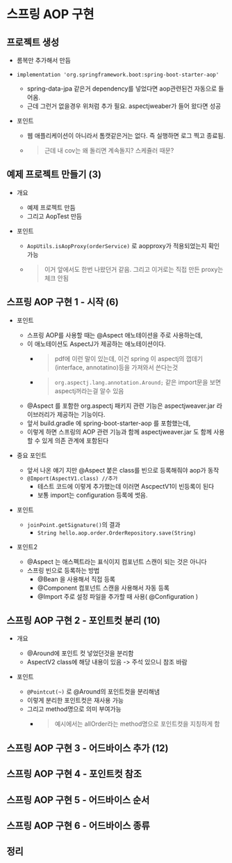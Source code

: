 # 스프링 AOP 구현

## 프로젝트 생성

- 롬복만 추가해서 만듬
- `implementation 'org.springframework.boot:spring-boot-starter-aop'`
  - spring-data-jpa 같은거 dependency를 넣었다면 aop관련된건 자동으로 들어옴.
  - 근데 그런거 없을경우 위처럼 추가 필요. aspectjweaber가 들어 왔다면 성공

- 포인트
  - 웹 애플리케이션이 아니라서 톰캣같은거는 없다. 즉 실행하면 로그 찍고 종료됨.
  - > 근데 내 cov는 왜 돌리면 계속돌지? 스케쥴러 때문?

## 예제 프로젝트 만들기 (3)

- 개요
  - 예제 프로젝트 만듬
  - 그리고 AopTest 만듬

- 포인트
  - `AopUtils.isAopProxy(orderService)` 로 aopproxy가 적용되었는지 확인 가능
  - > 이거 앞에서도 한번 나왔던거 같음. 그리고 이거로는 직접 만든 proxy는 체크 안됨

## 스프링 AOP 구현 1 - 시작 (6)

- 포인트
  - 스프링 AOP를 사용할 때는 @Aspect 애노테이션을 주로 사용하는데,
  - 이 애노테이션도 AspectJ가 제공하는 애노테이션이다.
    - > pdf에 이런 말이 있는데, 이건 spring 이 aspectj의 껍데기(interface, annotatino)등을 가져와서 쓴다는것
    - > `org.aspectj.lang.annotation.Around;` 같은 import문을 보면 aspectj꺼라는걸 알수 있음
  - @Aspect 를 포함한 org.aspectj 패키지 관련 기능은 aspectjweaver.jar 라이브러리가 제공하는 기능이다.
  - 앞서 build.gradle 에 spring-boot-starter-aop 를 포함했는데,
  - 이렇게 하면 스프링의 AOP 관련 기능과 함께 aspectjweaver.jar 도 함께 사용할 수 있게 의존 관계에 포함된다

- 중요 포인트
  - 앞서 나온 얘기 지만 @Aspect 붙은 class를 빈으로 등록해줘야 aop가 동작
  - `@Import(AspectV1.class) //추가`
    - 테스트 코드에 이렇게 추가했는데 이러면 AscpectV1이 빈등록이 된다
    - 보통 import는 configuration 등록에 썻음.

- 포인트
  - `joinPoint.getSignature()`의 결과
    - `String hello.aop.order.OrderRepository.save(String)`

- 포인트2
  - @Aspect 는 애스펙트라는 표식이지 컴포넌트 스캔이 되는 것은 아니다
  - 스프링 빈으로 등록하는 방법
    - @Bean 을 사용해서 직접 등록
    - @Component 컴포넌트 스캔을 사용해서 자동 등록
    - @Import 주로 설정 파일을 추가할 때 사용( @Configuration )

## 스프링 AOP 구현 2 - 포인트컷 분리 (10)

- 개요
  - @Around에 포인트 컷 넣었던것을 분리함
  - AspectV2 class에 해당 내용이 있음 -> 주석 있으니 참조 바람

- 포인트
  - `@Pointcut(~)` 로 @Around의 포인트컷을 분리해냄
  - 이렇게 분리한 포인트컷은 재사용 가능
  - 그리고 method명으로 의미 부여가능
    - > 예시에서는 allOrder라는 method명으로 포인트컷을 지칭하게 함

## 스프링 AOP 구현 3 - 어드바이스 추가 (12)

## 스프링 AOP 구현 4 - 포인트컷 참조

## 스프링 AOP 구현 5 - 어드바이스 순서

## 스프링 AOP 구현 6 - 어드바이스 종류

## 정리

